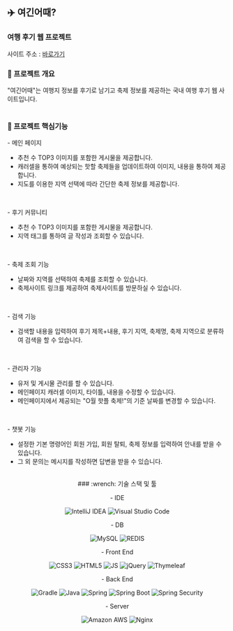 ## :airplane: 여긴어때?
 ### 여행 후기 웹 프로젝트
 
사이트 주소 : [바로가기](http://ec2-13-125-113-65.ap-northeast-2.compute.amazonaws.com)


### :book: 프로젝트 개요 
 "여긴어때"는 여행지 정보를 후기로 남기고 축제 정보를 제공하는 국내 여행 후기 웹 사이트입니다.
 <br><br>

### :pencil: 프로젝트 핵심기능
\- 메인 페이지
- 추천 수 TOP3 이미지를 포함한 게시물을 제공합니다.
- 캐러셀을 통하여 예상되는 핫할 축제들을 업데이트하여 이미지, 내용을 통하여 제공합니다.
- 지도를 이용한 지역 선택에 따라 간단한 축제 정보를 제공합니다.
<br>

\- 후기 커뮤니티
- 추천 수 TOP3 이미지를 포함한 게시물을 제공합니다.
- 지역 태그를 통하여 글 작성과 조회할 수 있습니다.

<br>

\- 축제 조회 기능
- 날짜와 지역를 선택하여 축제를 조회할 수 있습니다.
- 축제사이트 링크를 제공하여 축제사이트를 방문하실 수 있습니다.

<br>

\- 검색 기능
- 검색할 내용을 입력하여 후기 제목+내용, 후기 지역,  축제명, 축제 지역으로 분류하여 검색을 할 수 있습니다.

<br>

\- 관리자 기능
- 유저 및 게시물 관리를 할 수 있습니다.
- 메인페이지 캐러셀 이미지, 타이틀, 내용을 수정할 수 있습니다.
- 메인페이지에서 제공되는 "O월 핫플 축제!"의 기준 날짜를 변경할 수 있습니다.

<br>

\- 챗봇 기능
- 설정한 기본 명령어인 회원 가입, 회원 탈퇴, 축제 정보를 입력하여 안내를 받을 수 있습니다.
- 그 외 문의는 메시지를 작성하면 답변을 받을 수 있습니다. 

<br>
<div align="center">
### :wrench: 기술 스택 및 툴
 
 \- IDE
 
![IntelliJ IDEA](https://img.shields.io/badge/IntelliJ%20IDEA-000000?style=flat-square&logo=IntelliJIDEA&logoColor=white)
![Visual Studio Code](https://img.shields.io/badge/Visual%20Studio%20Code-007ACC?style=flat-square&logo=Visual%20Studio%20Code&logoColor=white)

 \- DB
 
![MySQL](https://img.shields.io/badge/MySQL%20(RDS)-4479A1?style=flat-square&logo=MySQL&logoColor=white) 
![REDIS](https://img.shields.io/badge/Redis-DC382D?style=flat-square&logo=Redis&logoColor=white) <br>
  
 \- Front End
  
![CSS3](https://img.shields.io/badge/CSS3-1572B6?style=flat-square&logo=CSS3&logoColor=white)
![HTML5](https://img.shields.io/badge/HTML5-E34F26?style=flat-square&logo=HTML5&logoColor=white)
![JS](https://img.shields.io/badge/JavaScript-F7DF1E?style=flat-square&logo=JavaScript&logoColor=black)
![jQuery](https://img.shields.io/badge/jQuery-0769AD?style=flat-square&logo=jQuery&logoColor=white)
![Thymeleaf](https://img.shields.io/badge/Thymeleaf-005F0F?style=flat-square&logo=Thymeleaf&logoColor=white)

\- Back End

![Gradle](https://img.shields.io/badge/Gradle-02303A?style=flat-square&logo=Gradle&logoColor=white)
![Java](https://img.shields.io/badge/Java-007396?style=flat-square&logo=Java&logoColor=white)
![Spring](https://img.shields.io/badge/Spring-6DB33F?style=flat-square&logo=Spring&logoColor=white)
![Spring Boot](https://img.shields.io/badge/Spring%20Boot-6DB33F?style=flat-square&logo=SpringBoot&logoColor=white)
![Spring Security](https://img.shields.io/badge/Spring%20Security-6DB33F?style=flat-square&logo=Spring%20Security&logoColor=white)

\- Server

![Amazon AWS](https://img.shields.io/badge/Amazon%20AWS-232F3E?style=flat-square&logo=Amazon%20AWS&logoColor=white)
![Nginx](https://img.shields.io/badge/Nginx-009639?style=flat-square&logo=Nginx&logoColor=white)


</div>
